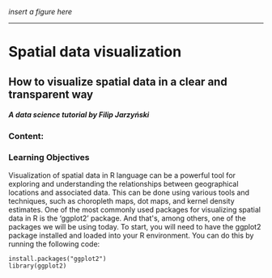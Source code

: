 *insert a figure here*

---------------------

# **Spatial data visualization**

## **How to visualize spatial data in a clear and transparent way**

##### *A data science tutorial by Filip Jarzyński*

### Content:

### Learning Objectives


Visualization of spatial data in R language can be a powerful tool for exploring and understanding the relationships between geographical locations and associated data. This can be done using various tools and techniques, such as choropleth maps, dot maps, and kernel density estimates. One of the most commonly used packages for visualizing spatial data in R is the ‘ggplot2’ package. And that's, among others, one of the packages we will be using today.
To start, you will need to have the ggplot2 package installed and loaded into your R environment. You can do this by running the following code:

```{r}
install.packages("ggplot2")
library(ggplot2)
```
